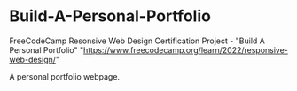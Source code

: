 # Build-A-Personal-Portfolio
FreeCodeCamp Resonsive Web Design Certification Project - "Build A Personal Portfolio" "https://www.freecodecamp.org/learn/2022/responsive-web-design/"

A personal portfolio webpage.
